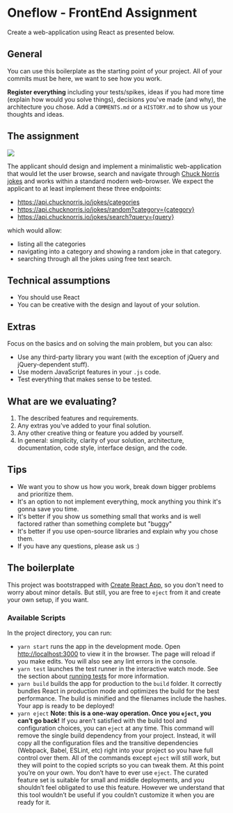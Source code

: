 # Oneflow - FrontEnd Assignment

Create a web-application using React as presented below.

## General

You can use this boilerplate as the starting point of your project. All of your commits must be here, we want to see how you work.

**Register everything** including your tests/spikes, ideas if you had more time (explain how would you solve things), decisions you've made (and why), the architecture you chose. Add a `COMMENTS.md` or a `HISTORY.md` to show us your thoughts and ideas.

## The assignment
![](https://api.chucknorris.io/img/chucknorris_logo_coloured_small.png)

The applicant should design and implement a minimalistic web-application that would let the user browse, search and navigate through [Chuck Norris jokes](https://api.chucknorris.io/) and works within a standard modern web-browser.
We expect the applicant to at least implement these three endpoints:

- https://api.chucknorris.io/jokes/categories
- https://api.chucknorris.io/jokes/random?category={category}
- https://api.chucknorris.io/jokes/search?query={query}

which would allow:

- listing all the categories
- navigating into a category and showing a random joke in that category.
- searching through all the jokes using free text search.

## Technical assumptions

- You should use React
- You can be creative with the design and layout of your solution.

## Extras

Focus on the basics and on solving the main problem, but you can also:

- Use any third-party library you want (with the exception of jQuery and jQuery-dependent stuff).
- Use modern JavaScript features in your `.js` code.
- Test everything that makes sense to be tested.

## What are we evaluating?

1. The described features and requirements.
2. Any extras you've added to your final solution.
3. Any other creative thing or feature you added by yourself.
4. In general: simplicity, clarity of your solution, architecture, documentation, code style, interface design, and the code.

## Tips

- We want you to show us how you work, break down bigger problems and prioritize them.
- It's an option to not implement everything, mock anything you think it's gonna save you time.
- It's better if you show us something small that works and is well factored rather than something complete but "buggy"
- It's better if you use open-source libraries and explain why you chose them.
- If you have any questions, please ask us :)

## The boilerplate

This project was bootstrapped with [Create React App](https://github.com/facebook/create-react-app), so you don't need to worry about minor details. But still, you are free to `eject` from it and create your own setup, if you want.

### Available Scripts

In the project directory, you can run:

- `yarn start` runs the app in the development mode. Open [http://localhost:3000](http://localhost:3000) to view it in the browser. The page will reload if you make edits. You will also see any lint errors in the console.
- `yarn test` launches the test runner in the interactive watch mode. See the section about [running tests](https://facebook.github.io/create-react-app/docs/running-tests) for more information.
- `yarn build` builds the app for production to the `build` folder. It correctly bundles React in production mode and optimizes the build for the best performance. The build is minified and the filenames include the hashes. Your app is ready to be deployed!
- `yarn eject` **Note: this is a one-way operation. Once you `eject`, you can’t go back!** If you aren’t satisfied with the build tool and configuration choices, you can `eject` at any time. This command will remove the single build dependency from your project. Instead, it will copy all the configuration files and the transitive dependencies (Webpack, Babel, ESLint, etc) right into your project so you have full control over them. All of the commands except `eject` will still work, but they will point to the copied scripts so you can tweak them. At this point you’re on your own. You don’t have to ever use `eject`. The curated feature set is suitable for small and middle deployments, and you shouldn’t feel obligated to use this feature. However we understand that this tool wouldn’t be useful if you couldn’t customize it when you are ready for it.
